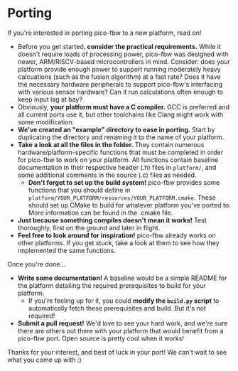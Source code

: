 # Porting

If you're interested in porting pico-fbw to a new platform, read on!

- Before you get started, **consider the practical requirements.**
While it doesn't require loads of processing power, pico-fbw was designed with newer, ARM/RISCV-based microcontrollers in mind.
Consider: does your platform provide enough power to support running moderately heavy calcuations (such as the fusion algorithm) at a fast rate? Does it have the necessary hardware peripherals to support pico-fbw's interfacing with various sensor hardware? Can it run calculations often enough to keep input lag at bay?
- Obviously, **your platform must have a C compiler.**
GCC is preferred and all current ports use it, but other toolchains like Clang might work with some modification.
- **We've created an "example" directory to ease in porting.**
Start by duplicating the directory and renaming it to the name of your platform.
- **Take a look at all the files in the folder.**
They contain numerous hardware/platform-specific functions that must be completed in order for pico-fbw to work on your platform.
All functions contain baseline documentation in their respective header (.h) files in `platform/`, and
some additional comments in the source (.c) files as needed.
  - **Don't forget to set up the build system!** pico-fbw provides some functions that you should define in `platform/YOUR_PLATFORM/resources/YOUR_PLATFORM.cmake`.
  These should set up CMake to build for whatever platform you've ported to. More information can be found in the .cmake file.
- **Just because something compiles doesn't mean it works!** Test thoroughly, first on the ground and later in flight.
- **Feel free to look around for inspiration!** pico-fbw already works on other platforms.
If you get stuck, take a look at them to see how they implemented the same functions.

Once you're done...

- **Write some documentation!** A baseline would be a simple README for the platform detailing the required prerequisites to build for your platform.
  - If you're feeling up for it, you could **modify the `build.py` script** to automatically fetch these prerequisites and build.
  But it's not required!
- **Submit a pull request!** We'd love to see your hard work, and we're sure there are others out there with your platform that would benefit from a pico-fbw port.
Open source is pretty cool when it works!

Thanks for your interest, and best of luck in your port! We can't wait to see what you come up with :)
